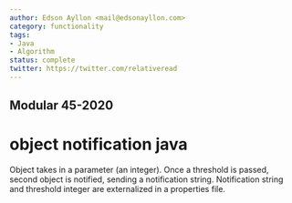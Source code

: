 ```yaml
---
author: Edson Ayllon <mail@edsonayllon.com>
category: functionality
tags:
- Java
- Algorithm
status: complete
twitter: https://twitter.com/relativeread
---
```


## Modular 45-2020

# object notification java
 
Object takes in a parameter (an integer). Once a threshold is passed, second object is notified, sending a notification string. Notification string and threshold integer are externalized in a properties file. 
